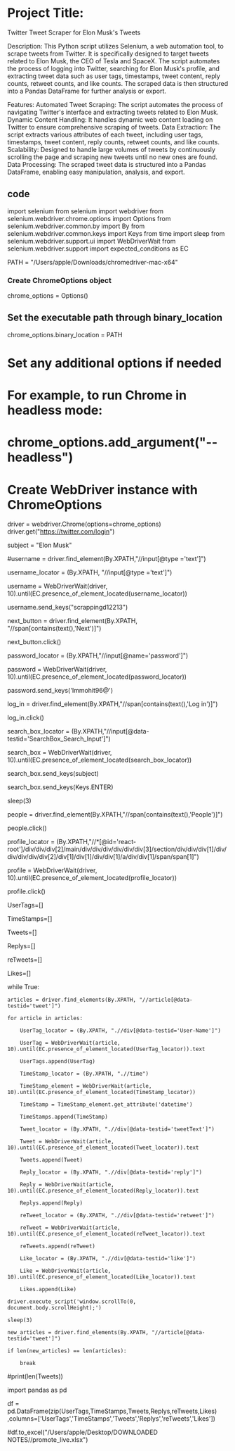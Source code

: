 # Project Title:
Twitter Tweet Scraper for Elon Musk's Tweets

Description:
This Python script utilizes Selenium, a web automation tool, to scrape tweets from Twitter. It is specifically designed to target tweets related to Elon Musk, the CEO of Tesla and SpaceX. The script automates the process of logging into Twitter, searching for Elon Musk's profile, and extracting tweet data such as user tags, timestamps, tweet content, reply counts, retweet counts, and like counts. The scraped data is then structured into a Pandas DataFrame for further analysis or export.

Features:
Automated Tweet Scraping: The script automates the process of navigating Twitter's interface and extracting tweets related to Elon Musk.
Dynamic Content Handling: It handles dynamic web content loading on Twitter to ensure comprehensive scraping of tweets.
Data Extraction: The script extracts various attributes of each tweet, including user tags, timestamps, tweet content, reply counts, retweet counts, and like counts.
Scalability: Designed to handle large volumes of tweets by continuously scrolling the page and scraping new tweets until no new ones are found.
Data Processing: The scraped tweet data is structured into a Pandas DataFrame, enabling easy manipulation, analysis, and export.








## code

import selenium
from selenium import webdriver
from selenium.webdriver.chrome.options import Options
from selenium.webdriver.common.by import By
from selenium.webdriver.common.keys import Keys
from time import sleep
from selenium.webdriver.support.ui import WebDriverWait
from selenium.webdriver.support import expected_conditions as EC


PATH = "/Users/apple/Downloads/chromedriver-mac-x64"

### Create ChromeOptions object
chrome_options = Options()

## Set the executable path through binary_location 
chrome_options.binary_location = PATH

# Set any additional options if needed
# For example, to run Chrome in headless mode:
# chrome_options.add_argument("--headless")

# Create WebDriver instance with ChromeOptions
driver = webdriver.Chrome(options=chrome_options)
driver.get("https://twitter.com/login")

subject = "Elon Musk"



#username = driver.find_element(By.XPATH,"//input[@type ='text']")

username_locator = (By.XPATH, "//input[@type ='text']")

username = WebDriverWait(driver, 10).until(EC.presence_of_element_located(username_locator))

username.send_keys("scrappingd12213")

next_button = driver.find_element(By.XPATH, "//span[contains(text(),'Next')]")

next_button.click()


password_locator = (By.XPATH,"//input[@name='password']")

password = WebDriverWait(driver, 10).until(EC.presence_of_element_located(password_locator))

password.send_keys('Immohit96@')

log_in = driver.find_element(By.XPATH,"//span[contains(text(),'Log in')]")

log_in.click()

search_box_locator = (By.XPATH,"//input[@data-testid='SearchBox_Search_Input']")

search_box = WebDriverWait(driver, 10).until(EC.presence_of_element_located(search_box_locator))

search_box.send_keys(subject)

search_box.send_keys(Keys.ENTER)

sleep(3)

people = driver.find_element(By.XPATH,"//span[contains(text(),'People')]")

people.click()

profile_locator = (By.XPATH,"//*[@id='react-root']/div/div/div[2]/main/div/div/div/div/div/div[3]/section/div/div/div[1]/div/div/div/div/div[2]/div[1]/div[1]/div/div[1]/a/div/div[1]/span/span[1]")

profile = WebDriverWait(driver, 10).until(EC.presence_of_element_located(profile_locator))

profile.click()


UserTags=[]

TimeStamps=[]

Tweets=[]

Replys=[]

reTweets=[]

Likes=[]


while True:

    articles = driver.find_elements(By.XPATH, "//article[@data-testid='tweet']")
    
    for article in articles:
    
        UserTag_locator = (By.XPATH, ".//div[@data-testid='User-Name']")
        
        UserTag = WebDriverWait(article, 10).until(EC.presence_of_element_located(UserTag_locator)).text
        
        UserTags.append(UserTag)

        TimeStamp_locator = (By.XPATH, ".//time")
        
        TimeStamp_element = WebDriverWait(article, 10).until(EC.presence_of_element_located(TimeStamp_locator))
        
        TimeStamp = TimeStamp_element.get_attribute('datetime')
        
        TimeStamps.append(TimeStamp)

        Tweet_locator = (By.XPATH, ".//div[@data-testid='tweetText']")
        
        Tweet = WebDriverWait(article, 10).until(EC.presence_of_element_located(Tweet_locator)).text
        
        Tweets.append(Tweet)

        Reply_locator = (By.XPATH, ".//div[@data-testid='reply']")
        
        Reply = WebDriverWait(article, 10).until(EC.presence_of_element_located(Reply_locator)).text
        
        Replys.append(Reply)

        reTweet_locator = (By.XPATH, ".//div[@data-testid='retweet']")
        
        reTweet = WebDriverWait(article, 10).until(EC.presence_of_element_located(reTweet_locator)).text
        
        reTweets.append(reTweet)

        Like_locator = (By.XPATH, ".//div[@data-testid='like']")
        
        Like = WebDriverWait(article, 10).until(EC.presence_of_element_located(Like_locator)).text
        
        Likes.append(Like)

    driver.execute_script('window.scrollTo(0, document.body.scrollHeight);')
    
    sleep(3)
    
    new_articles = driver.find_elements(By.XPATH, "//article[@data-testid='tweet']")
    
    if len(new_articles) == len(articles):
    
        break
        
        
#print(len(Tweets))
        
import pandas as pd

    
df = pd.DataFrame(zip(UserTags,TimeStamps,Tweets,Replys,reTweets,Likes) 
                  ,columns=['UserTags','TimeStamps','Tweets','Replys','reTweets','Likes'])

    
#df.to_excel("/Users/apple/Desktop/DOWNLOADED NOTES//promote_live.xlsx")
